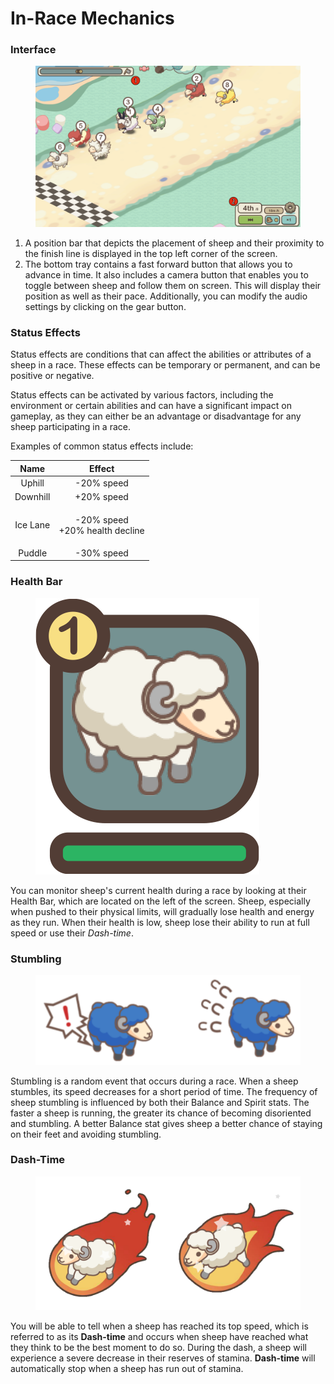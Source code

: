 # In-Race Mechanics

### Interface

<figure><img src="../../../.gitbook/assets/Untitled_Artwork (1).png" alt=""><figcaption></figcaption></figure>

1. A position bar that depicts the placement of sheep and their proximity to the finish line is displayed in the top left corner of the screen.
2. The bottom tray contains a fast forward button that allows you to advance in time. It also includes a camera button that enables you to toggle between sheep and follow them on screen. This will display their position as well as their pace. Additionally, you can modify the audio settings by clicking on the gear button.



### Status Effects

Status effects are conditions that can affect the abilities or attributes of a sheep in a race. These effects can be temporary or permanent, and can be positive or negative.

Status effects can be activated by various factors, including the environment or certain abilities and can have a significant impact on gameplay, as they can either be an advantage or disadvantage for any sheep participating in a race.

Examples of common status effects include:

|   Name   |                   Effect                  |
| :------: | :---------------------------------------: |
|  Uphill  |                 -20% speed                |
| Downhill |                 +20% speed                |
| Ice Lane | <p>-20% speed<br> +20% health decline</p> |
|  Puddle  |                 -30% speed                |





### Health Bar

<figure><img src="../../../.gitbook/assets/health_gauge.png" alt=""><figcaption></figcaption></figure>

You can monitor sheep's current health during a race by looking at their Health Bar, which are located on the left of the screen. Sheep, especially when pushed to their physical limits, will gradually lose health and energy as they run. When their health is low, sheep lose their ability to run at full speed or use their _Dash-time_.







### Stumbling

<figure><img src="../../../.gitbook/assets/Untitled.png" alt=""><figcaption></figcaption></figure>

Stumbling is a random event that occurs during a race. When a sheep stumbles, its speed decreases for a short period of time. The frequency of sheep stumbling is influenced by both their Balance and Spirit stats. The faster a sheep is running, the greater its chance of becoming disoriented and stumbling. A better Balance stat gives sheep a better chance of staying on their feet and avoiding stumbling.







### Dash-Time

<figure><img src="../../../.gitbook/assets/dash_time (1).png" alt=""><figcaption></figcaption></figure>

You will be able to tell when a sheep has reached its top speed, which is referred to as its **Dash-time** and occurs when sheep have reached what they think to be the best moment to do so. During the dash, a sheep will experience a severe decrease in their reserves of stamina. **Dash-time** will automatically stop when a sheep has run out of stamina.



